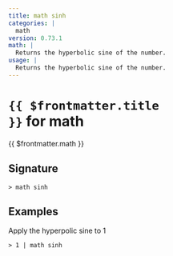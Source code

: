 ```yaml
---
title: math sinh
categories: |
  math
version: 0.73.1
math: |
  Returns the hyperbolic sine of the number.
usage: |
  Returns the hyperbolic sine of the number.
---
```


# <code>{{ $frontmatter.title }}</code> for math

<div class='command-title'>{{ $frontmatter.math }}</div>

## Signature

```> math sinh ```

## Examples

Apply the hyperpolic sine to 1
```shell
> 1 | math sinh
```
